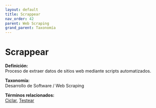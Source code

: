 ```yaml
---
layout: default
title: Scrappear
nav_order: 42
parent: Web Scraping
grand_parent: Taxonomía
---
```


# Scrappear

**Definición:**  
Proceso de extraer datos de sitios web mediante scripts automatizados.

**Taxonomía:**  
Desarrollo de Software / Web Scraping

**Términos relacionados:**  
[Ciclar](https://maleniski.github.io/diccionario-angl-tec-mx/docs/taxonomia/desarrollo-de-software-/-web-scraping/ciclar.html), [Testear](https://maleniski.github.io/diccionario-angl-tec-mx/docs/taxonomia/desarrollo-de-software-/-web-scraping/testear.html)
